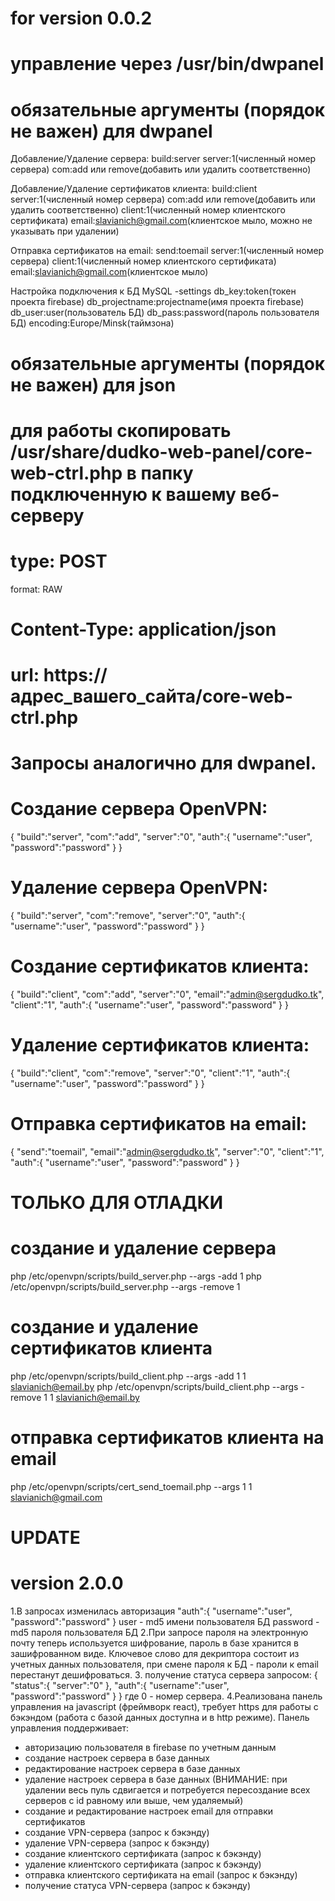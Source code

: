# for version 0.0.2
# управление через /usr/bin/dwpanel
# обязательные аргументы (порядок не важен) для dwpanel
Добавление/Удаление сервера:
build:server
server:1(численный номер сервера)
com:add или remove(добавить или удалить соответственно)

Добавление/Удаление сертификатов клиента:
build:client
server:1(численный номер сервера)
com:add или remove(добавить или удалить соответственно)
client:1(численный номер клиентского сертификата)
email:slavianich@gmail.com(клиентское мыло, можно не указывать при удалении)

Отправка сертификатов на email:
send:toemail
server:1(численный номер сервера)
client:1(численный номер клиентского сертификата)
email:slavianich@gmail.com(клиентское мыло)

Настройка подключения к БД MySQL
-settings
db_key:token(токен проекта firebase) 
db_projectname:projectname(имя проекта firebase)
db_user:user(пользователь БД) 
db_pass:password(пароль пользователя БД) 
encoding:Europe/Minsk(таймзона)

# обязательные аргументы (порядок не важен) для json
# для работы скопировать /usr/share/dudko-web-panel/core-web-ctrl.php в папку подключенную к вашему веб-серверу
# type: POST
format: RAW
# Content-Type: application/json
# url: https://адрес_вашего_сайта/core-web-ctrl.php

# Запросы аналогично для dwpanel. 
# Создание сервера OpenVPN:
{ 	"build":"server",
	"com":"add",
	"server":"0", 
    "auth":{
		"username":"user",
		"password":"password"
	}
}
# Удаление сервера OpenVPN:
{ 	"build":"server",
	"com":"remove",
	"server":"0", 
    "auth":{
		"username":"user",
		"password":"password"
	}
}
# Создание сертификатов клиента:
{ 	"build":"client",
	"com":"add",
	"server":"0",
    "email":"admin@sergdudko.tk",
    "client":"1",
    "auth":{
		"username":"user",
		"password":"password"
	}
}
# Удаление сертификатов клиента:
{ 	"build":"client",
	"com":"remove",
	"server":"0",
    "client":"1",
    "auth":{
		"username":"user",
		"password":"password"
	}
}
# Отправка сертификатов на email:
{ 	"send":"toemail",
	"email":"admin@sergdudko.tk",
	"server":"0",
    "client":"1",
    "auth":{
    	"username":"user",
        "password":"password"
    }
}

# ТОЛЬКО ДЛЯ ОТЛАДКИ

# создание и удаление сервера
php /etc/openvpn/scripts/build_server.php --args -add 1
php /etc/openvpn/scripts/build_server.php --args -remove 1

# создание и удаление сертификатов клиента
php /etc/openvpn/scripts/build_client.php --args -add 1 1 slavianich@email.by
php /etc/openvpn/scripts/build_client.php --args -remove 1 1 slavianich@email.by

# отправка сертификатов клиента на email
php /etc/openvpn/scripts/cert_send_toemail.php --args 1 1 slavianich@gmail.com

# UPDATE

# version 2.0.0
1.В запросах изменилась авторизация
"auth":{
    "username":"user",
    "password":"password"
}
user - md5 имени пользователя БД
password - md5 пароля пользователя БД
2.При запросе пароля на электронную почту теперь используется шифрование, пароль в базе хранится в зашифрованном виде.
Ключевое слово для декриптора состоит из учетных данных пользователя, при смене пароля к БД - пароли к email перестанут 
дешифроваться.
3. получение статуса сервера запросом:
{ 	"status":{
		"server":"0"
        },
	"auth":{
		"username":"user",
		"password":"password"
	}
}
где 0 - номер сервера.
4.Реализована панель управления на javascript (фреймворк react), требует https для работы с бэкэндом (работа с базой данных доступна и в http режиме).
Панель управления поддерживает:
- авторизацию пользователя в firebase по учетным данным
- создание настроек сервера в базе данных
- редактирование настроек сервера в базе данных
- удаление настроек сервера в базе данных (ВНИМАНИЕ: при удалении весь пуль сдвигается и потребуется пересоздание всех серверов с 
id равному или выше, чем удаляемый)
- создание и редактирование настроек email для отправки сертификатов
- создание VPN-сервера (запрос к бэкэнду)
- удаление VPN-сервера (запрос к бэкэнду)
- создание клиентского сертификата (запрос к бэкэнду)
- удаление клиентского сертификата (запрос к бэкэнду)
- отправка клиентского сертификата на email (запрос к бэкэнду)
- получение статуса VPN-сервера (запрос к бэкэнду)